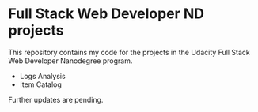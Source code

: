 # Full Stack Web Developer ND projects

This repository contains my code for the projects in the Udacity Full Stack Web Developer
Nanodegree program.

- Logs Analysis
- Item Catalog

Further updates are pending.
